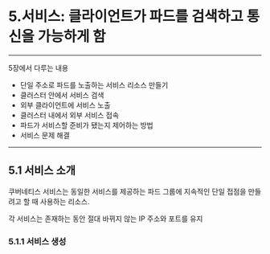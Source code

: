 # 5.서비스: 클라이언트가 파드를 검색하고 통신을 가능하게 함

---

5장에서 다루는 내용

- 단일 주소로 파드를 노출하는 서비스 리소스 만들기
- 클러스터 안에서 서비스 검색
- 외부 클라이언트에 서비스 노출
- 클러스터 내에서 외부 서비스 접속
- 파드가 서비스할 준비가 됐는지 제어하는 방법
- 서비스 문제 해결
  
---

## 5.1 서비스 소개

쿠버네티스 서비스는 동일한 서비스를 제공하는 파드 그룹에 지속적인 단일 접점을 만들려고 할 때 사용하는 리소스.

각 서비스는 존재하는 동안 절대 바뀌지 않는 IP 주소와 포트를 유지

### 5.1.1 서비스 생성

